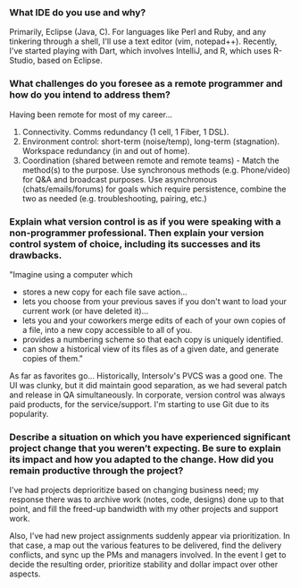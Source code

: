 
### What IDE do you use and why?
Primarily, Eclipse (Java, C).   For languages like Perl and Ruby, and any tinkering through a shell, I'll use a text editor (vim, notepad++).  Recently, I've started playing with Dart, which involves IntelliJ, and R, which uses R-Studio, based on Eclipse.


### What challenges do you foresee as a remote programmer and how do you intend to address them?
Having been remote for most of my career...

1) Connectivity.  Comms redundancy (1 cell, 1 Fiber, 1 DSL).
2) Environment control:  short-term (noise/temp), long-term (stagnation).  Workspace redundancy (in and out of home).  
3) Coordination (shared between remote and remote teams) - Match the method(s) to the purpose. Use synchronous methods (e.g. Phone/video) for Q&A and broadcast purposes.  Use asynchronous (chats/emails/forums) for goals which require persistence, combine the two as needed (e.g. troubleshooting, pairing, etc.)


### Explain what version control is as if you were speaking with a non-programmer professional. Then explain your version control system of choice, including its successes and its drawbacks.

"Imagine using a computer which 
 - stores a new copy for each file save action...
 - lets you choose from your previous saves if you don't want to load your current work (or have deleted it)...
 - lets you and your coworkers merge edits of each of your own copies of a file, into a new copy accessible to all of you.
 - provides a numbering scheme so that each copy is uniquely identified.
 - can show a historical view of its files as of a given date, and generate copies of them."
 
 As far as favorites go... Historically, Intersolv's PVCS was a good one.  The UI was clunky, but it did maintain good separation, as we had several patch and release in QA simultaneously.  In corporate, version control was always paid products, for the service/support.  I'm starting to use Git due to its popularity.
 
 
### Describe a situation on which you have experienced significant project change that you weren’t expecting. Be sure to explain its impact and how you adapted to the change. How did you remain productive through the project?

I've had projects deprioritize based on changing business need; my response there was to archive work (notes, code, designs) done up to that point, and fill the freed-up bandwidth with my other projects and support work.

Also, I've had new project assignments suddenly appear via prioritization. In that case, a map out the various features to be delivered, find the delivery conflicts, and sync up the PMs and managers involved.  In the event I get to decide the resulting order, prioritize stability and dollar impact over other aspects.
